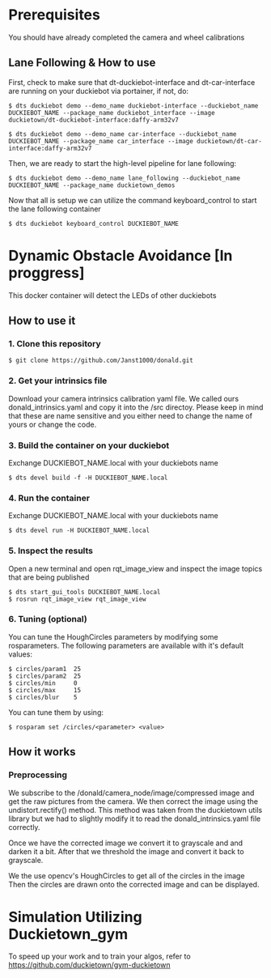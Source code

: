 # Prerequisites

You should have already completed the camera and wheel calibrations

## Lane Following & How to use

First, check to make sure that dt-duckiebot-interface and dt-car-interface are running on your duckiebot via portainer, if not, do:

    $ dts duckiebot demo --demo_name duckiebot-interface --duckiebot_name DUCKIEBOT_NAME --package_name duckiebot_interface --image duckietown/dt-duckiebot-interface:daffy-arm32v7

    $ dts duckiebot demo --demo_name car-interface --duckiebot_name DUCKIEBOT_NAME --package_name car_interface --image duckietown/dt-car-  interface:daffy-arm32v7

Then, we are ready to start the high-level pipeline for lane following:

    $ dts duckiebot demo --demo_name lane_following --duckiebot_name DUCKIEBOT_NAME --package_name duckietown_demos

Now that all is setup we can utilize the command keyboard_control to start the lane following container 

    $ dts duckiebot keyboard_control DUCKIEBOT_NAME


# Dynamic Obstacle Avoidance [In proggress]

This docker container will detect the LEDs of other duckiebots

## How to use it

### 1. Clone this repository

    $ git clone https://github.com/Janst1000/donald.git

### 2. Get your intrinsics file

Download your camera intrinsics calibration yaml file. We called ours donald_intrinsics.yaml and copy it into
the /src directoy. Please keep in mind that these are name sensitive and you either need to change the name of yours or change the code.


### 3. Build the container on your duckiebot

Exchange DUCKIEBOT_NAME.local with your duckiebots name

    $ dts devel build -f -H DUCKIEBOT_NAME.local


### 4. Run the container 

Exchange DUCKIEBOT_NAME.local with your duckiebots name

    $ dts devel run -H DUCKIEBOT_NAME.local

### 5. Inspect the results

Open a new terminal and open rqt_image_view and inspect the image topics that are being published

    $ dts start_gui_tools DUCKIEBOT_NAME.local
    $ rosrun rqt_image_view rqt_image_view

### 6. Tuning (optional)

You can tune the HoughCircles parameters by modifying some rosparameters.
The following parameters are available with it's default values:

    $ circles/param1  25
    $ circles/param2  25
    $ circles/min     0
    $ circles/max     15
    $ circles/blur    5

You can tune them by using:

    $ rosparam set /circles/<parameter> <value>

## How it works

### Preprocessing

We subscribe to the /donald/camera_node/image/compressed image and get the raw pictures from the camera.
We then correct the image using the undistort.rectify() method. This method was taken from the duckietown utils
library but we had to slightly modify it to read the donald_intrinsics.yaml file correctly.

Once we have the corrected image we convert it to grayscale and and darken it a bit.
After that we threshold the image and convert it back to grayscale.

We the use opencv's HoughCircles to get all of the circles in the image
Then the circles are drawn onto the corrected image and can be displayed.

# Simulation Utilizing Duckietown_gym

To speed up your work and to train your algos, refer to https://github.com/duckietown/gym-duckietown
